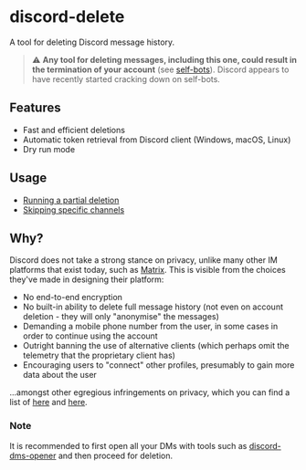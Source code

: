 # discord-delete
A tool for deleting Discord message history.

>:warning: **Any tool for deleting messages, including this one, could result in the termination of your account** (see [self-bots](https://support.discordapp.com/hc/en-us/articles/115002192352-Automated-user-accounts-self-bots-)).
>Discord appears to have recently started cracking down on self-bots.

## Features
- Fast and efficient deletions
- Automatic token retrieval from Discord client (Windows, macOS, Linux)
- Dry run mode

## Usage
- [Running a partial deletion](https://github.com/cedws/discord-delete/wiki/Running-a-partial-deletion)
- [Skipping specific channels](https://github.com/cedws/discord-delete/wiki/Skipping-specific-channels)

## Why?
Discord does not take a strong stance on privacy, unlike many other IM platforms that exist today, such as [Matrix](https://matrix.org/). This is visible from the choices they've made in designing their platform:
- No end-to-end encryption
- No built-in ability to delete full message history (not even on account deletion - they will only "anonymise" the messages)
- Demanding a mobile phone number from the user, in some cases in order to continue using the account
- Outright banning the use of alternative clients (which perhaps omit the telemetry that the proprietary client has)
- Encouraging users to "connect" other profiles, presumably to gain more data about the user

...amongst other egregious infringements on privacy, which you can find a list of [here](https://privacyspy.org/product/discord/) and [here](https://cadence.moe/blog/2020-06-06-why-you-shouldnt-trust-discord).

### Note
It is recommended to first open all your DMs with tools such as [discord-dms-opener](https://github.com/Evangelions/discord-dms-opener) and then proceed for deletion.
